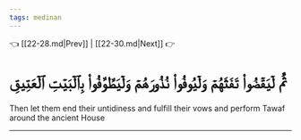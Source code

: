 ```yaml
---
tags: medinan
---
```


👈 [[22-28.md|Prev]] | [[22-30.md|Next]] 👉

# ثُمَّ لۡيَقۡضُواْ تَفَثَهُمۡ وَلۡيُوفُواْ نُذُورَهُمۡ وَلۡيَطَّوَّفُواْ بِٱلۡبَيۡتِ ٱلۡعَتِيقِ

Then let them end their untidiness and fulfill their vows and perform Tawaf around the ancient House

---

